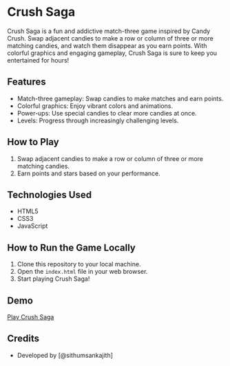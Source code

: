 # Crush Saga

Crush Saga is a fun and addictive match-three game inspired by Candy Crush. Swap adjacent candies to make a row or column of three or more matching candies, and watch them disappear as you earn points. With colorful graphics and engaging gameplay, Crush Saga is sure to keep you entertained for hours!

## Features
- Match-three gameplay: Swap candies to make matches and earn points.
- Colorful graphics: Enjoy vibrant colors and animations.
- Power-ups: Use special candies to clear more candies at once.
- Levels: Progress through increasingly challenging levels.

## How to Play
1. Swap adjacent candies to make a row or column of three or more matching candies.
2. Earn points and stars based on your performance.

## Technologies Used
- HTML5
- CSS3
- JavaScript

## How to Run the Game Locally
1. Clone this repository to your local machine.
2. Open the `index.html` file in your web browser.
3. Start playing Crush Saga!


## Demo
[Play Crush Saga](https://sithumsankajith.github.io/crush-saga/)

## Credits
- Developed by [@sithumsankajith]
